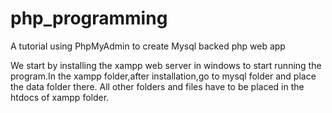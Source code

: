 # php_programming
A tutorial using PhpMyAdmin to create Mysql backed php web app

We start by installing the xampp web server in windows to start running the program.In the xampp folder,after installation,go to mysql folder and place the data folder there.
All other folders and files have to be placed in the htdocs of xampp folder. 
